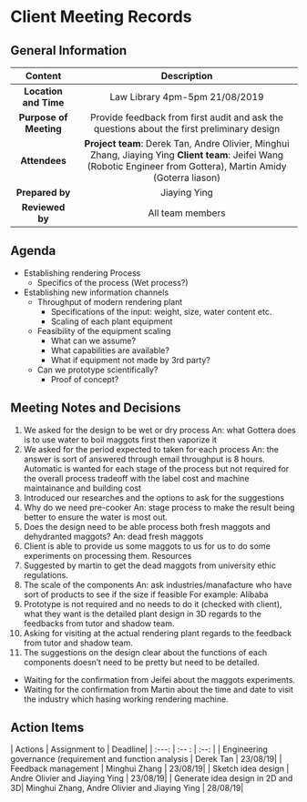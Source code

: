 # Client Meeting Records

## General Information
| Content | Description | 
| :-----: | :------:    |
| **Location and Time**|   Law Library 4pm-5pm  21/08/2019  |
| **Purpose of Meeting**  |Provide feedback from first audit and ask the questions about the first preliminary design |\
| **Attendees** | **Project team**: Derek Tan, Andre Olivier, Minghui Zhang, Jiaying Ying **Client team**: Jeifei Wang (Robotic Engineer from Gottera), Martin Amidy (Goterra liason) |
| **Prepared by**  | Jiaying Ying| 
| **Reviewed by**  | All team members   |

## Agenda
- Establishing rendering Process
	* Specifics of the process (Wet process?)
- Establishing new information channels
	* Throughput of modern rendering plant
		- Specifications of the input: weight, size, water content etc.
		- Scaling of each plant equipment 
	* Feasibility of the equipment scaling 
		- What can we assume?
		- What capabilities are available?
		- What if equipment not made by 3rd party?
	* Can we prototype scientifically?
		- Proof of concept?

## Meeting Notes and Decisions 

1.	We asked for the design to be wet or dry process   An: what Gottera does is to use water to boil maggots first then vaporize it 
2.	We asked for the period expected to taken for each process  An: the answer is sort of answered through email throughput is 8 hours. Automatic is wanted for each stage of the process but not required for the overall process tradeoff with the label cost and machine maintainance and building cost
3.	Introduced our researches and the options to ask for the suggestions
4.	Why do we need pre-cooker  An: stage process to make the result being better to ensure the water is most out.
5.	Does the design need to be able process both fresh maggots and dehydranted maggots?  An: dead fresh maggots 
6.	Client is able to provide us some maggots to us for us to do some experiments on processing them.  Resources 
7.	Suggested by martin to get the dead maggots from university ethic regulations.
8.	The scale of the components   An: ask industries/manafacture who have sort of products to see if the size if feasible  For example: Alibaba 
9.	Prototype is not required and no needs to do it (checked with client), what they want is the detailed plant design in 3D regards to the feedbacks from tutor and shadow team. 
10.	Asking for visiting at the actual rendering plant regards to the feedback from tutor and shadow team. 
11.	The suggestions on the design clear about the functions of each components doesn’t need to be pretty but need to be detailed.


- Waiting for the confirmation from Jeifei about the maggots experiments. 
- Waiting for the confirmation from Martin about the time and date to visit the industry which hasing working rendering machine.

## Action Items 

| Actions | Assignment to | Deadline|
| :---:    | :-- :         | :--:    |
| Engineering governance (requirement and function analysis | Derek Tan | 23/08/19|
| Feedback management | Minghui Zhang | 23/08/19|
| Sketch idea design | Andre Olivier and Jiaying Ying | 23/08/19|
| Generate idea design in 2D and 3D| Minghui Zhang, Andre Olivier and Jiaying Ying | 28/08/19|



